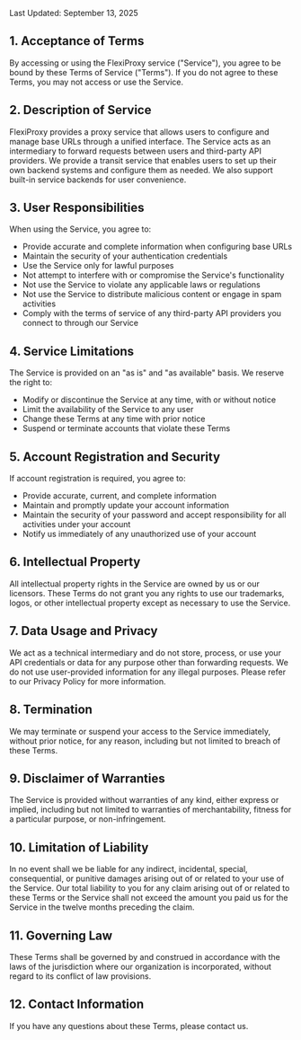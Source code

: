 Last Updated: September 13, 2025

## 1. Acceptance of Terms

By accessing or using the FlexiProxy service ("Service"), you agree to be bound by these Terms of Service ("Terms"). If you do not agree to these Terms, you may not access or use the Service.

## 2. Description of Service

FlexiProxy provides a proxy service that allows users to configure and manage base URLs through a unified interface. The Service acts as an intermediary to forward requests between users and third-party API providers. We provide a transit service that enables users to set up their own backend systems and configure them as needed. We also support built-in service backends for user convenience.

## 3. User Responsibilities

When using the Service, you agree to:

- Provide accurate and complete information when configuring base URLs
- Maintain the security of your authentication credentials
- Use the Service only for lawful purposes
- Not attempt to interfere with or compromise the Service's functionality
- Not use the Service to violate any applicable laws or regulations
- Not use the Service to distribute malicious content or engage in spam activities
- Comply with the terms of service of any third-party API providers you connect to through our Service

## 4. Service Limitations

The Service is provided on an "as is" and "as available" basis. We reserve the right to:

- Modify or discontinue the Service at any time, with or without notice
- Limit the availability of the Service to any user
- Change these Terms at any time with prior notice
- Suspend or terminate accounts that violate these Terms

## 5. Account Registration and Security

If account registration is required, you agree to:
- Provide accurate, current, and complete information
- Maintain and promptly update your account information
- Maintain the security of your password and accept responsibility for all activities under your account
- Notify us immediately of any unauthorized use of your account

## 6. Intellectual Property

All intellectual property rights in the Service are owned by us or our licensors. These Terms do not grant you any rights to use our trademarks, logos, or other intellectual property except as necessary to use the Service.

## 7. Data Usage and Privacy

We act as a technical intermediary and do not store, process, or use your API credentials or data for any purpose other than forwarding requests. We do not use user-provided information for any illegal purposes. Please refer to our Privacy Policy for more information.

## 8. Termination

We may terminate or suspend your access to the Service immediately, without prior notice, for any reason, including but not limited to breach of these Terms.

## 9. Disclaimer of Warranties

The Service is provided without warranties of any kind, either express or implied, including but not limited to warranties of merchantability, fitness for a particular purpose, or non-infringement.

## 10. Limitation of Liability

In no event shall we be liable for any indirect, incidental, special, consequential, or punitive damages arising out of or related to your use of the Service. Our total liability to you for any claim arising out of or related to these Terms or the Service shall not exceed the amount you paid us for the Service in the twelve months preceding the claim.

## 11. Governing Law

These Terms shall be governed by and construed in accordance with the laws of the jurisdiction where our organization is incorporated, without regard to its conflict of law provisions.

## 12. Contact Information

If you have any questions about these Terms, please contact us.